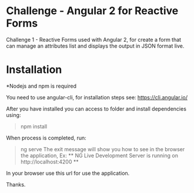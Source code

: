# Challenge - Angular 2 for Reactive Forms
Challenge 1 - Reactive Forms used with Angular 2, for create a form that can manage an attributes list and displays the output in JSON format live.


# Installation
*Nodejs and npm is required

You need to use angular-cli, for installation steps see: https://cli.angular.io/

After you have installed you can access to folder and install dependencies using:

  > npm install 

When process is completed, run:

  > ng serve
The exit message will show you how to see in the browser the application, 
Ex: ** NG Live Development Server is running on http://localhost:4200 **

In your browser use this url for use the application.

Thanks.
